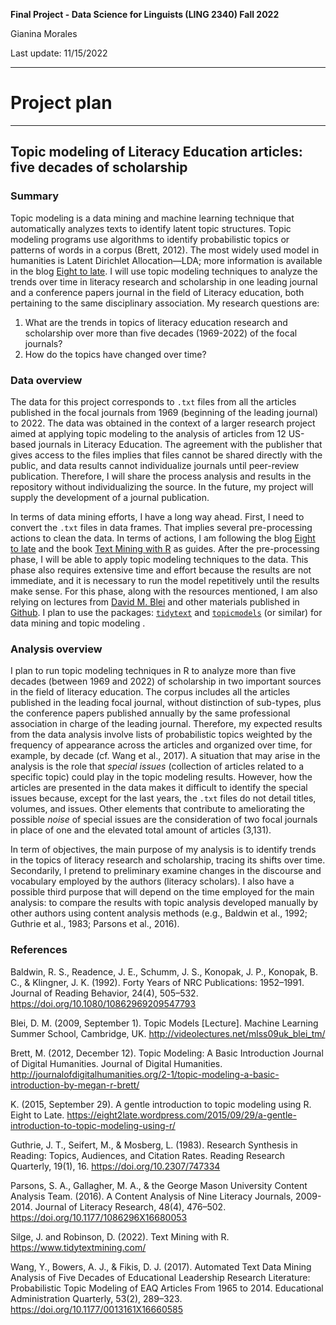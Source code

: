 **Final Project - Data Science for Linguists (LING 2340) Fall 2022**

Gianina Morales

Last update: 11/15/2022

---

# Project plan

---

## Topic modeling of Literacy Education articles: five decades of scholarship

### Summary

Topic modeling is a data mining and machine learning technique that automatically analyzes texts to identify latent topic structures. Topic modeling programs use algorithms to identify probabilistic topics or patterns of words in a corpus (Brett, 2012). The most widely used model in humanities is Latent Dirichlet Allocation&mdash;LDA; more information is available in the blog [Eight to late](https://eight2late.wordpress.com/2015/09/29/a-gentle-introduction-to-topic-modeling-using-r/).  I will use topic modeling techniques to analyze the trends over time in literacy research and scholarship in one leading journal and a conference papers journal in the field of Literacy education, both pertaining to the same disciplinary association. My research questions are: 

1. What are the trends in topics of literacy education research and scholarship over more than five decades (1969-2022) of the focal journals?
2.  How do the topics have changed over time?

### Data overview

The data for this project corresponds to `.txt` files from all the articles published in the focal journals from 1969 (beginning of the leading journal) to 2022. The data was obtained in the context of a larger research project aimed at applying topic modeling to the analysis of articles from 12 US-based journals in Literacy Education. The agreement with the publisher that gives access to the files implies that files cannot be shared directly with the public, and data results cannot individualize journals until peer-review publication. Therefore, I will share the process analysis and results in the repository without individualizing the source. In the future, my project will supply the development of a journal publication.

In terms of data mining efforts, I have a long way ahead. First, I need to convert the `.txt` files in data frames. That implies several pre-processing actions to clean the data. In terms of actions, I am following the blog [Eight to late](https://eight2late.wordpress.com/2015/09/29/a-gentle-introduction-to-topic-modeling-using-r/) and the book [Text Mining with R](https://www.tidytextmining.com/index.html) as guides. After the pre-processing phase, I will be able to apply topic modeling techniques to the data. This phase also requires extensive time and effort because the results are not immediate, and it is necessary to run the model repetitively until the results make sense. For this phase, along with the resources mentioned, I am also relying on lectures from [David M. Blei](http://videolectures.net/mlss09uk_blei_tm/#c8302) and other materials published in [Github](https://github.com/trinker/topicmodels_learning). I plan to use the packages: [`tidytext`](https://github.com/juliasilge/tidytext) and [`topicmodels`](https://cran.r-project.org/web/packages/topicmodels/topicmodels.pdf) (or similar) for data mining and topic modeling .

### Analysis overview

I plan to run topic modeling techniques in R to analyze more than five decades (between 1969 and 2022) of scholarship in two important sources in the field of literacy education. The corpus includes all the articles published in the leading focal journal, without distinction of sub-types, plus the conference papers published annually by the same professional association in charge of the leading journal. Therefore, my expected results from the data analysis involve lists of probabilistic topics weighted by the frequency of appearance across the articles and organized over time, for example, by decade (cf. Wang et al., 2017). A situation that may arise in the analysis is the role that *special issues* (collection of articles related to a specific topic) could play in the topic modeling results. However, how the articles are presented in the data makes it difficult to identify the special issues because, except for the last years, the `.txt` files do not detail titles, volumes, and issues. Other elements that contribute to ameliorating the possible *noise* of special issues are the consideration of two focal journals in place of one and the elevated total amount of articles (3,131).  

In term of objectives, the main purpose of my analysis is to identify trends in the topics of literacy research and scholarship, tracing its shifts over time. Secondarily, I pretend to preliminary examine changes in the discourse and vocabulary employed by the authors (literacy scholars). I also have a possible third purpose that will depend on the time employed for the main analysis: to compare the results with topic analysis developed manually by other authors using content analysis methods (e.g., Baldwin et al., 1992; Guthrie et al., 1983; Parsons et al., 2016).

### References

Baldwin, R. S., Readence, J. E., Schumm, J. S., Konopak, J. P., Konopak, B. C., & Klingner, J. K. (1992). Forty Years of NRC Publications: 1952–1991. Journal of Reading Behavior, 24(4), 505–532. https://doi.org/10.1080/10862969209547793

Blei, D. M. (2009, September 1). Topic Models [Lecture]. Machine Learning Summer School, Cambridge, UK. http://videolectures.net/mlss09uk_blei_tm/

Brett, M. (2012, December 12). Topic Modeling: A Basic Introduction Journal of Digital Humanities. Journal of Digital Humanities. http://journalofdigitalhumanities.org/2-1/topic-modeling-a-basic-introduction-by-megan-r-brett/

K. (2015, September 29). A gentle introduction to topic modeling using R. Eight to Late. https://eight2late.wordpress.com/2015/09/29/a-gentle-introduction-to-topic-modeling-using-r/

Guthrie, J. T., Seifert, M., & Mosberg, L. (1983). Research Synthesis in Reading: Topics, Audiences, and Citation Rates. Reading Research Quarterly, 19(1), 16. https://doi.org/10.2307/747334

Parsons, S. A., Gallagher, M. A., & the George Mason University Content Analysis Team. (2016). A Content Analysis of Nine Literacy Journals, 2009-2014. Journal of Literacy Research, 48(4), 476–502. https://doi.org/10.1177/1086296X16680053

Silge, J. and Robinson, D. (2022). Text Mining with R. https://www.tidytextmining.com/

Wang, Y., Bowers, A. J., & Fikis, D. J. (2017). Automated Text Data Mining Analysis of Five Decades of Educational Leadership Research Literature: Probabilistic Topic Modeling of EAQ Articles From 1965 to 2014. Educational Administration Quarterly, 53(2), 289–323. https://doi.org/10.1177/0013161X16660585

